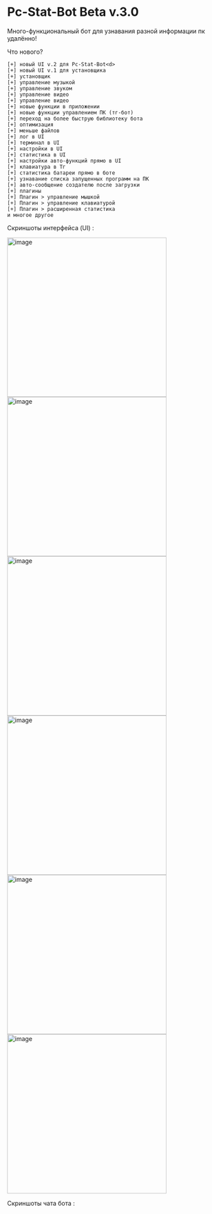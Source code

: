 # Pc-Stat-Bot Beta v.3.0 

Много-функциональный бот для узнавания разной информации пк удалённо!

Что нового?
```
[+] новый UI v.2 для Pc-Stat-Bot<d>
[+] новый UI v.1 для установщика
[+] установщик
[+] управление музыкой
[+] управление звуком
[+] управление видео
[+] управление видео
[+] новые функции в приложении
[+] новые функции управлением ПК (тг-бот)
[+] переход на более быструю библиотеку бота
[+] оптимизация
[+] меньше файлов
[+] лог в UI
[+] терминал в UI
[+] настройки в UI
[+] статистика в UI
[+] настройки авто-функций прямо в UI
[+] клавиатура в Тг
[+] статистика батареи прямо в боте
[+] узнавание списка запущенных программ на ПК
[+] авто-сообщение создателю после загрузки
[+] плагины
[+] Плагин > управление мышкой
[+] Плагин > управление клавиатурой
[+] Плагин > расширенная статистика
и многое другое
```
Скриншоты интерфейса (UI) :

<img src="https://github.com/Agzes/Pc-Stat-Bot_by_Agzes/assets/103037173/0a77d6c3-6bdb-4774-b006-74f21623f224" alt="image" width="370">
<img src="https://github.com/Agzes/Pc-Stat-Bot_by_Agzes/assets/103037173/e8d31458-6516-47dc-a952-53b2775bfdfc" alt="image" width="370">
<img src="https://github.com/Agzes/Pc-Stat-Bot_by_Agzes/assets/103037173/0856197c-0d5a-4ba9-9ac9-0e5d975a0cbc" alt="image" width="370">
<img src="https://github.com/Agzes/Pc-Stat-Bot_by_Agzes/assets/103037173/5f23ef78-8b7b-44cc-9cf0-58e61c29f602" alt="image" width="370">
<img src="https://github.com/Agzes/Pc-Stat-Bot_by_Agzes/assets/103037173/59034134-4b56-46e5-8a24-2fcf0246634b" alt="image" width="370">
<img src="https://github.com/Agzes/Pc-Stat-Bot_by_Agzes/assets/103037173/30f86f3e-53e6-4fcc-812b-ef6240e74e76" alt="image" width="370">


Скриншоты чата бота :










